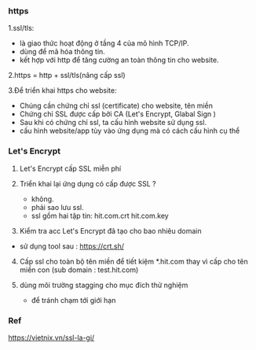 ### https
1.ssl/tls:
- là giao thức hoạt động ở tầng 4 của mô hình TCP/IP.
- dùng để mã hóa thông tin.
- kết hợp với http để tăng cường an toàn thông tin cho website.

2.https = http + ssl/tls(nâng cấp ssl)

3.Để triển khai https cho website:
  - Chúng cần chứng chỉ ssl (certificate) cho website, tên miền
  - Chứng chỉ SSL được cấp bởi CA (Let's Encrypt, Glabal Sign )
  - Sau khi có chứng chỉ ssl, ta cấu hình website sử dụng ssl.
  - cấu hình website/app tùy vào ứng dụng mà có cách cấu hình cụ thể

### Let's Encrypt
1. Let's Encrypt cấp SSL miễn phí
2. Triển khai lại ứng dụng có cấp được SSL ?
   - không.
   - phải sao lưu ssl.
   - ssl gồm hai tập tin:
     hit.com.crt
     hit.com.key

3. Kiểm tra acc Let's Encrypt đã tạo cho bao nhiêu domain
  - sử dụng tool sau : https://crt.sh/

4. Cấp ssl cho toàn bộ tên miền để tiết kiệm
  *.hit.com thay vì cấp cho tên miền con (sub domain : test.hit.com)

5. dùng môi trường stagging cho mục đích thử nghiệm
   - để tránh chạm tới giới hạn

### Ref
https://vietnix.vn/ssl-la-gi/

